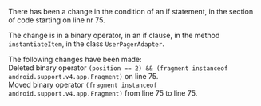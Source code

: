 There has been a change in the condition of an if statement, in the section of code starting on line nr 75.
  
The change is in a binary operator, in an if clause, in the method ```instantiateItem```, in the class ```UserPagerAdapter```.
  
The following changes have been made:  
Deleted binary operator ```(position == 2) && (fragment instanceof android.support.v4.app.Fragment)``` on line 75.  
Moved binary operator ```(fragment instanceof android.support.v4.app.Fragment)``` from line 75 to line 75.  
